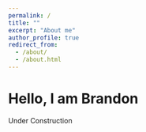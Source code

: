 ```yaml
---
permalink: /
title: ""
excerpt: "About me"
author_profile: true
redirect_from: 
  - /about/
  - /about.html
---
```


Hello, I am Brandon
======
Under Construction
